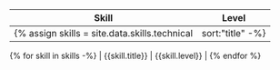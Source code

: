 | Skill | Level |
| ---- | ---- |
{% assign skills = site.data.skills.technical | sort:"title" -%}
{% for skill in skills -%}
| {{skill.title}} | {{skill.level}} |
{% endfor %}
